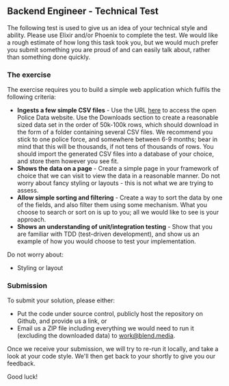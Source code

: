 ## Backend Engineer - Technical Test

The following test is used to give us an idea of your technical style and ability. Please use Elixir and/or Phoenix to complete the test. We would like a rough estimate of how long this task took you, but we would much prefer you submit something you are proud of and can easily talk about, rather than something done quickly.

### The exercise

The exercise requires you to build a simple web application which fulfils the following criteria:

* **Ingests a few simple CSV files** - Use the URL [here](https://data.police.uk/) to access the open Police Data website. Use the Downloads section to create a reasonable sized data set in the order of 50k-100k rows, which should download in the form of a folder containing several CSV files. We recommend you stick to one police force, and somewhere between 6-9 months; bear in mind that this will be thousands, if not tens of thousands of rows. You should import the generated CSV files into a database of your choice, and store them however you see fit.
* **Shows the data on a page** - Create a simple page in your framework of choice that we can visit to view the data in a reasonable manner. Do not worry about fancy styling or layouts - this is not what we are trying to assess.
* **Allow simple sorting and filtering** - Create a way to sort the data by one of the fields, and also filter them using some mechanism. What you choose to search or sort on is up to you; all we would like to see is your approach.
* **Shows an understanding of unit/integration testing** - Show that you are familiar with TDD (test-driven development), and show us an example of how you would choose to test your implementation.

Do not worry about:

* Styling or layout

### Submission

To submit your solution, please either:

* Put the code under source control, publicly host the repository on Github, and provide us a link, or
* Email us a ZIP file including everything we would need to run it (excluding the downloaded data) to work@blend.media.

Once we receive your submission, we will try to re-run it locally, and take a look at your code style. We'll then get back to your shortly to give you our feedback.

Good luck!
